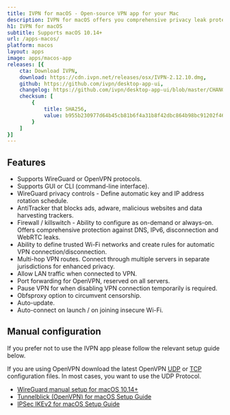 ```yaml
---
title: IVPN for macOS - Open-source VPN app for your Mac
description: IVPN for macOS offers you comprehensive privacy leak protection with the IVPN firewall, automatic connection on insecure Wi-Fi and Multi-hop.
h1: IVPN for macOS
subtitle: Supports macOS 10.14+
url: /apps-macos/
platform: macos
layout: apps
image: apps/macos-app
releases: [{
    cta: Download IVPN,
    download: https://cdn.ivpn.net/releases/osx/IVPN-2.12.10.dmg,
    github: https://github.com/ivpn/desktop-app-ui,
    changelog: https://github.com/ivpn/desktop-app-ui/blob/master/CHANGELOG_macos.md,
    checksum: [
        {
            title: SHA256,
            value: b955b230977d64b45cb81b6f4a31b8f42dbc864b98bc91202f46a495c89b3d21
        }
    ]
}]
---
```

## Features

- Supports WireGuard or OpenVPN protocols.
- Supports GUI or CLI (command-line interface).
- WireGuard privacy controls - Define automatic key and IP address rotation schedule.
- AntiTracker that blocks ads, adware, malicious websites and data harvesting trackers.
- Firewall / killswitch - Ability to configure as on-demand or always-on. Offers comprehensive protection against DNS, IPv6, disconnection and WebRTC leaks.
- Ability to define trusted Wi-Fi networks and create rules for automatic VPN connection/disconnection.
- Multi-hop VPN routes. Connect through multiple servers in separate jurisdictions for enhanced privacy.
- Allow LAN traffic when connected to VPN.
- Port forwarding for OpenVPN, reserved on all servers.
- Pause VPN for when disabling VPN connection temporarily is required.
- Obfsproxy option to circumvent censorship.
- Auto-update.
- Auto-connect on launch / on joining insecure Wi-Fi.

## Manual configuration

If you prefer not to use the IVPN app please follow the relevant setup guide below.

If you are using OpenVPN download the latest OpenVPN [UDP](/releases/config/ivpn-openvpn-config.zip) or [TCP](/releases/config/ivpn-openvpn-config-tcp.zip) configuration files. In most cases, you want to use the UDP Protocol.

- [WireGuard manual setup for macOS 10.14+](/setup/macos-wireguard/)
- [Tunnelblick (OpenVPN) for macOS Setup Guide](/setup/macos-openvpn-tunnelblick/)  
- [IPSec IKEv2 for macOS Setup Guide](/setup/macos-ipsec-with-ikev2/)   
